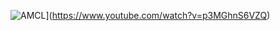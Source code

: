 
![AMCL](https://img.youtube.com/vi/p3MGhnS6VZQ/0.jpg)](https://www.youtube.com/watch?v=p3MGhnS6VZQ)
